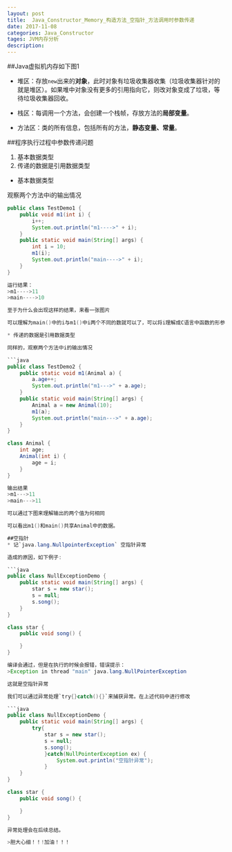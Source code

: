 ```yaml
---
layout: post
title:  Java_Constructor_Memory_构造方法_空指针_方法调用时参数传递
date: 2017-11-08
categories: Java_Constructor
tages: JVM内存分析
description: 
---
```


##Java虚拟机内存如下图1

* 堆区：存放`new`出来的**对象**，此时对象有垃圾收集器收集（垃圾收集器针对的就是堆区）。如果堆中对象没有更多的引用指向它，则改对象变成了垃圾，等待垃圾收集器回收。

* 栈区：每调用一个方法，会创建一个栈帧，存放方法的**局部变量**。

* 方法区：类的所有信息，包括所有的方法，**静态变量、常量**。

##程序执行过程中参数传递问题

1. 基本数据类型
2. 传递的数据是引用数据类型


* 基本数据类型

观察两个方法中i的输出情况

```java
public class TestDemo1 {
	public void m1(int i) {
		i++;
		System.out.println("m1---->" + i);
	}
	public static void main(String[] args) {
		int i = 10;
		m1(i);
		System.out.println("main---->" + i);
	}
}

运行结果：
>m1---->11
>main---->10

至于为什么会出现这样的结果，来看一张图片

可以理解为main()中的i与m1()中i两个不同的数就可以了，可以将i理解成C语言中函数的形参。

* 传递的数据是引用数据类型

同样的，观察两个方法中i的输出情况

```java
public class TestDemo2 {
	public static void m1(Animal a) {
		a.age++;
		System.out.println("m1--->" + a.age);
	}
	public static void main(String[] args) {
		Animal a = new Animal(10);
		m1(a);
		System.out.println("main--->" + a.age);
	}
}

class Animal {
	int age;
	Animal(int i) {
		age = i;
	}
}

输出结果
>m1--->11
>main--->11

可以通过下图来理解输出的两个值为何相同

可以看出m1()和main()共享Animal中的数据。

##空指针
* 记`java.lang.NullpointerException` 空指针异常

造成的原因，如下例子:

```java
public class NullExceptionDemo {
	public static void main(String[] args) {
		star s = new star();
		s = null;
		s.song();
	}
}

class star {
	public void song() {

	}
}

编译会通过，但是在执行的时候会报错，错误提示：
>Exception in thread "main" java.lang.NullPointerException

这就是空指针异常

我们可以通过异常处理`try{}catch(){}`来捕获异常。在上述代码中进行修改

```java
public class NullExceptionDemo {
	public static void main(String[] args) {
		try{
			star s = new star();
			s = null;
			s.song();
			}catch(NullPointerException ex) {
				System.out.println("空指针异常");
			}
	}
}

class star {
	public void song() {

	}
}

异常处理会在后续总结。

>胆大心细！！!加油！！！